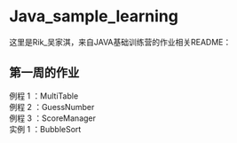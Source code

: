 # Java_sample_learning
这里是Rik_吴家淇，来自JAVA基础训练营的作业相关README：
## 第一周的作业
例程 1 ：MultiTable<br>
例程 2 ：GuessNumber<br>
例程 3 ：ScoreManager<br>
实例 1 ：BubbleSort<br>
